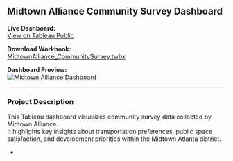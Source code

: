 ## Midtown Alliance Community Survey Dashboard

**Live Dashboard:**  
[View on Tableau Public](https://public.tableau.com/views/MidtownAlliance-CommunitySurvey/Story1?:language=en-US&:sid=&:redirect=auth&:display_count=n&:origin=viz_share_link)

**Download Workbook:**  
[MidtownAlliance_CommunitySurvey.twbx](./data/MidtownAlliance_CommunitySurvey.twbx)

**Dashboard Preview:**  
[![Midtown Alliance Dashboard](https://public.tableau.com/static/images/Mi/MidtownAlliance-CommunitySurvey/Story1/1.png)](https://public.tableau.com/views/MidtownAlliance-CommunitySurvey/Story1?:language=en-US&:sid=&:redirect=auth&:display_count=n&:origin=viz_share_link)

---

### Project Description
This Tableau dashboard visualizes community survey data collected by Midtown Alliance.  
It highlights key insights about transportation preferences, public space satisfaction, and development priorities within the Midtown Atlanta district.


- 

